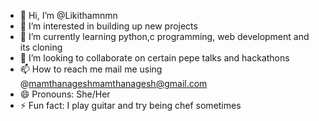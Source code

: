 - 👋 Hi, I’m @Likithamnmn
- 👀 I’m interested in building up new projects
- 🌱 I’m currently learning python,c programming, web development and its cloning
- 💞️ I’m looking to collaborate on certain pepe talks and hackathons
- 📫 How to reach me mail me using @mamthanageshmamthanagesh@gmail.com
- 😄 Pronouns: She/Her
- ⚡ Fun fact: I play guitar and try being chef sometimes

<!---
Likithamnmn/Likithamnmn is a ✨ special ✨ repository because its `README.md` (this file) appears on your GitHub profile.
You can click the Preview link to take a look at your changes.
--->
